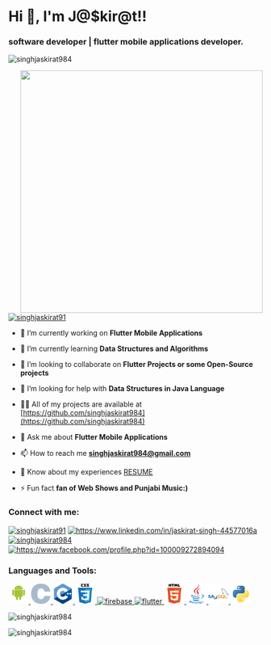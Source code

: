 <h1 align="left">Hi 👋, I'm J@$kir@t!!</h1>
<h3 align="left">software developer | flutter mobile applications developer.</h3>

<p align="left"> <img src="https://komarev.com/ghpvc/?username=singhjaskirat984&label=Visitors&color=0e75b6&style=flat" alt="singhjaskirat984" /> </p> 
<img align="right" src="https://media2.giphy.com/media/USV0ym3bVWQJJmNu3N/giphy.gif?cid=ecf05e47uivustt9qwbtc9k31s32nsmyp0hxs1b8uwgy90mg&rid=giphy.gif" width="480" height="480"/>

<p align="left"> <a href="https://twitter.com/singhjaskirat91" target="blank"><img src="https://img.shields.io/twitter/follow/singhjaskirat91?logo=twitter&style=for-the-badge" alt="singhjaskirat91" /></a> </p>

- 🔭 I’m currently working on **Flutter Mobile Applications**

- 🌱 I’m currently learning **Data Structures and Algorithms**

- 👯 I’m looking to collaborate on **Flutter Projects or some Open-Source projects**

- 🤝 I’m looking for help with **Data Structures in Java Language**

- 👨‍💻 All of my projects are available at [https://github.com/singhjaskirat984](https://github.com/singhjaskirat984)

- 💬 Ask me about **Flutter Mobile Applications**

- 📫 How to reach me **singhjaskirat984@gmail.com**

- 📄 Know about my experiences [RESUME](https://drive.google.com/file/d/1mOrrdchQ64no0cx76XNou4YE0Hcj50IV/view?usp=sharing)

- ⚡ Fun fact **fan of Web Shows and Punjabi Music:)**

<h3 align="left">Connect with me:</h3>
<p align="left">
<a href="https://twitter.com/singhjaskirat91" target="blank"><img align="center" src="https://cdn.jsdelivr.net/npm/simple-icons@3.0.1/icons/twitter.svg" alt="singhjaskirat91" height="30" width="40" /></a>
<a href="https://www.linkedin.com/in/jaskirat-singh-44577016a/" target="blank"><img align="center" src="https://cdn.jsdelivr.net/npm/simple-icons@3.0.1/icons/linkedin.svg" alt="https://www.linkedin.com/in/jaskirat-singh-44577016a" height="30" width="40" /></a>
<a href="https://www.instagram.com/jaskiratsingh28/" target="blank"><img align="center" src="https://cdn.jsdelivr.net/npm/simple-icons@3.0.1/icons/instagram.svg" alt="singhjaskirat984" height="30" width="40" /></a>
<a href="https://www.facebook.com/profile.php?id=100009272894094" target="blank"><img align="center" src="https://cdn.jsdelivr.net/npm/simple-icons@3.0.1/icons/facebook.svg" alt="https://www.facebook.com/profile.php?id=100009272894094" height="30" width="40" /></a>
</p>

<h3 align="left">Languages and Tools:</h3>
<p align="left"> <a href="https://developer.android.com" target="_blank"> <img src="https://raw.githubusercontent.com/devicons/devicon/master/icons/android/android-original-wordmark.svg" alt="android" width="40" height="40"/> </a> <a href="https://www.cprogramming.com/" target="_blank"> <img src="https://raw.githubusercontent.com/devicons/devicon/master/icons/c/c-original.svg" alt="c" width="40" height="40"/> </a> <a href="https://www.w3schools.com/cpp/" target="_blank"> <img src="https://raw.githubusercontent.com/devicons/devicon/master/icons/cplusplus/cplusplus-original.svg" alt="cplusplus" width="40" height="40"/> </a> <a href="https://www.w3schools.com/css/" target="_blank"> <img src="https://raw.githubusercontent.com/devicons/devicon/master/icons/css3/css3-original-wordmark.svg" alt="css3" width="40" height="40"/> </a> <a href="https://firebase.google.com/" target="_blank"> <img src="https://www.vectorlogo.zone/logos/firebase/firebase-icon.svg" alt="firebase" width="40" height="40"/> </a> <a href="https://flutter.dev" target="_blank"> <img src="https://www.vectorlogo.zone/logos/flutterio/flutterio-icon.svg" alt="flutter" width="40" height="40"/> </a> <a href="https://www.w3.org/html/" target="_blank"> <img src="https://raw.githubusercontent.com/devicons/devicon/master/icons/html5/html5-original-wordmark.svg" alt="html5" width="40" height="40"/> </a> <a href="https://www.java.com" target="_blank"> <img src="https://raw.githubusercontent.com/devicons/devicon/master/icons/java/java-original.svg" alt="java" width="40" height="40"/> </a> <a href="https://www.mysql.com/" target="_blank"> <img src="https://raw.githubusercontent.com/devicons/devicon/master/icons/mysql/mysql-original-wordmark.svg" alt="mysql" width="40" height="40"/> </a> <a href="https://www.python.org" target="_blank"> <img src="https://raw.githubusercontent.com/devicons/devicon/master/icons/python/python-original.svg" alt="python" width="40" height="40"/> </a> </p>


<p>&nbsp;<img align="left" src="https://github-readme-stats.vercel.app/api?username=singhjaskirat984&show_icons=true&locale=en" alt="singhjaskirat984" /></p>

<p><img align="left" src="https://github-readme-streak-stats.herokuapp.com/?user=singhjaskirat984&" alt="singhjaskirat984" /></p>
